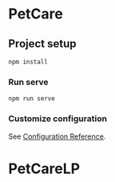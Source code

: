 # PetCare

## Project setup
```
npm install
```

### Run serve
```
npm run serve
```

### Customize configuration
See [Configuration Reference](https://cli.vuejs.org/config/).
# PetCareLP
